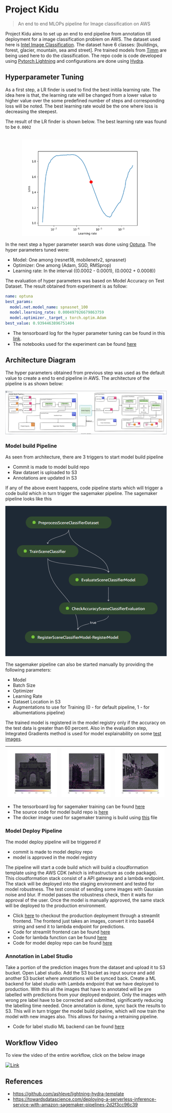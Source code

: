 # Project Kidu

> An end to end MLOPs pipeline for Image classification on AWS

Project Kidu aims to set up an end to end pipeline from annotation till deployment for a image classification problem on AWS. The dataset used here is [Intel Image Classification](https://www.kaggle.com/datasets/puneet6060/intel-image-classification). The dataset have 6 classes: \[buildings, forest, glacier, mountain, sea amd street\]. Pre trained models from [Timm](https://github.com/rwightman/pytorch-image-models) are being used here to do the classification. The repo code is code developed using [Pytorch Lightning](https://www.pytorchlightning.ai/) and configurations are done using [Hydra](https://hydra.cc/).

## Hyperparameter Tuning

As a first step, a LR finder is used to find the best initila learning rate. The idea here is that, the learning rate will be changed from a lower value to higher value over the some predefined number of steps and corresponding loss will be noted. The best learning rate would be the one where loss is decreasing the steepest.

The result of the LR finder is shown below. The best learning rate was found to be `0.0002`

<p align="center">
  <br>
  <img src="https://github.com/Project-Kidu/code-repo/blob/main/resources/lr_plot.png?raw=true" alt="LR finder" height="300">
  <br>
</p>

<!-- ![](./resources/lr_plot.png) -->

In the next step a hyper parameter search was done using [Optuna](https://optuna.org/). The hyper parameters tuned were:

- Model: One among (resnet18, mobilenetv2, spnasnet)
- Optimizer: One among (Adam, SGD, RMSprop)
- Learning rate: In the interval ((0.0002 - 0.0001), (0.0002 + 0.0008))

The evaluation of hyper parameters was based on Model Accuracy on Test Dataset. The result obtained from experiment is as follow:

```yaml
name: optuna
best_params:
  model.net.model_name: spnasnet_100
  model.learning_rate: 0.000497926679863759
  model.optimizer._target_: torch.optim.Adam
best_value: 0.9394463896751404
```

- The tensorboard log for the hyper parameter tuning can be found in this [link](https://tensorboard.dev/experiment/BD4QF8yGTayeP6tY3kLAXw/).
- The notebooks used for the experiment can be found [here](./notebooks/01-hp-tune.ipynb)

## Architecture Diagram

The hyper parameters obtained from previous step was used as the default value to create a end to end pipeline in AWS. The architecture of the pipeline is as shown below:

![](./resources/Architecture-Kidu.svg)

### Model build Pipeline

As seen from architecture, there are 3 triggers to start model build pipeline

- Commit is made to model build repo
- Raw dataset is uploaded to S3
- Annotations are updated in S3

If any of the above event happens, code pipeline starts which will trigger a code build which in turn trigger the sagemaker pipeline. The sagemaker pipeline looks like this

![](./resources/sagemaker-pipeline.png)

The sagemaker pipeline can also be started manually by providing the following parameters:

- Model
- Batch Size
- Optimizer
- Learning Rate
- Dataset Location in S3
- Augmentations to use for Training (0 - for default pipeline, 1 - for albumentations pipeline)

The trained model is registered in the model registry only if the accuracy on the test data is greater than 60 percent. Also in the evaluation step, Integrated Gradients method is used for model explainability on some [test images](./tests/resources/intel-scene/).

| ![](./resources/model_explanation_103.png) | ![](./resources/model_explanation_5.png) | ![](./resources/model_explanation_69.png) |
| ------------------------------------------ | ---------------------------------------- | ----------------------------------------- |

- The tensorboard log for sagemaker training can be found [here](https://tensorboard.dev/experiment/fWJb3I99QxC9Caknzdgigg/)
- The source code for model build repo is [here](https://github.com/Project-Kidu/model-build)
- The docker image used for sagemaker training is build using [this](./dockers/train/Dockerfile) file

### Model Deploy Pipeline

The model deploy pipeline will be triggered if

- commit is made to model deploy repo
- model is approved in the model registry

The pipeline will start a code build which will build a cloudformation template using the AWS CDK (which is infrastructure as code package). This cloudformation stack consist of a API gateway and a lambda endpoint. The stack will be deployed into the staging environment and tested for model robustness. The test consist of sending some images with Gaussian noise and blur. If model passes the robustness check, then it waits for approval of the user. Once the model is manually approved, the same stack will be deployed to the production environment.

- Click [here](https://project-kidu-frontend-streamlit-app-gdinr3.streamlit.app/) to checkout the production deployment through a streamlit frontend. The frontend just takes an images, convert it into base64 string and send it to lambda endpoint for predictions.
- Code for streamlit frontend can be found [here](https://github.com/Project-Kidu/frontend)
- Code for lambda function can be found [here](https://github.com/Project-Kidu/lambda-repo)
- Code for model deploy repo can be found [here](https://github.com/Project-Kidu/model-deploy)

### Annotation in Label Studio

Take a portion of the prediction images from the dataset and upload it to S3 bucket. Open Label studio. Add the S3 bucket as input source and add another S3 bucket where annotations will be synced back. Create a ML backend for label studio with Lambda endpoint that we have deployed to production. With this all the images that have to annotated will be pre labelled with predictions from your deployed endpoint. Only the images with wrong pre label have to be corrected and submitted, significantly reducing the labelling time needed. Once annotation is done, sync back the results to S3. This will in turn trigger the model build pipeline, which will now train the model with new images also. This allows for having a retraining pipeline.

- Code for label studio ML backend can be found [here](https://github.com/Project-Kidu/label-studio-ml-backend)

## Workflow Video

To view the video of the entire workflow, click on the below image

[![Link](https://img.youtube.com/vi/TRcUkOBnEYo/0.jpg)](https://youtu.be/TRcUkOBnEYo)

## References

- https://github.com/ashleve/lightning-hydra-template
- https://towardsdatascience.com/deploying-a-serverless-inference-service-with-amazon-sagemaker-pipelines-2d2f3cc96c39
